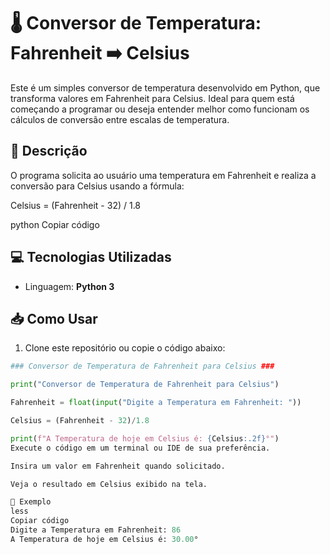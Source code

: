# 🌡️ Conversor de Temperatura: Fahrenheit ➡️ Celsius

Este é um simples conversor de temperatura desenvolvido em Python, que transforma valores em Fahrenheit para Celsius. Ideal para quem está começando a programar ou deseja entender melhor como funcionam os cálculos de conversão entre escalas de temperatura.

## 📌 Descrição

O programa solicita ao usuário uma temperatura em Fahrenheit e realiza a conversão para Celsius usando a fórmula:

Celsius = (Fahrenheit - 32) / 1.8

python
Copiar código

## 💻 Tecnologias Utilizadas

- Linguagem: **Python 3**

## 📥 Como Usar

1. Clone este repositório ou copie o código abaixo:

```python
### Conversor de Temperatura de Fahrenheit para Celsius ###

print("Conversor de Temperatura de Fahrenheit para Celsius")

Fahrenheit = float(input("Digite a Temperatura em Fahrenheit: "))

Celsius = (Fahrenheit - 32)/1.8

print(f"A Temperatura de hoje em Celsius é: {Celsius:.2f}°")
Execute o código em um terminal ou IDE de sua preferência.

Insira um valor em Fahrenheit quando solicitado.

Veja o resultado em Celsius exibido na tela.

📌 Exemplo
less
Copiar código
Digite a Temperatura em Fahrenheit: 86
A Temperatura de hoje em Celsius é: 30.00°
